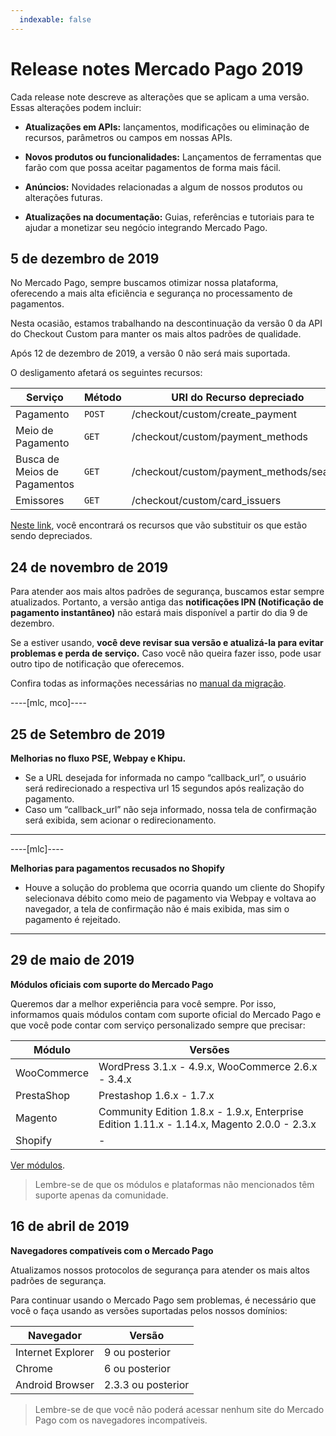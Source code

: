 ```yaml
---
  indexable: false
---
```

# Release notes Mercado Pago 2019

Cada release note descreve as alterações que se aplicam a uma versão. Essas alterações podem incluir:

- **Atualizações em APIs:** lançamentos, modificações ou eliminação de recursos, parâmetros ou campos em nossas APIs.

- **Novos produtos ou funcionalidades:** Lançamentos de ferramentas que farão com que possa aceitar pagamentos de forma mais fácil.

- **Anúncios:** Novidades relacionadas a algum de nossos produtos ou alterações futuras.

- **Atualizações na documentação:** Guias, referências e tutoriais para te ajudar a monetizar seu negócio integrando Mercado Pago.

## 5 de dezembro de 2019

No Mercado Pago, sempre buscamos otimizar nossa plataforma, oferecendo a mais alta eficiência e segurança no processamento de pagamentos.

Nesta ocasião, estamos trabalhando na descontinuação da versão 0 da API do Checkout Custom para manter os mais altos padrões de qualidade.

Após 12 de dezembro de 2019, a versão 0 não será mais suportada.

O desligamento afetará os seguintes recursos:

| Serviço | Método | URI do Recurso depreciado |
| --- | --- | --- |
| Pagamento | `POST` | /checkout/custom/create_payment |
| Meio de Pagamento | `GET` | /checkout/custom/payment_methods |
| Busca de Meios de Pagamentos| `GET` | /checkout/custom/payment_methods/search |
| Emissores | `GET` | /checkout/custom/card_issuers |

[Neste link](https://www.mercadopago[FAKER][URL][DOMAIN]/developers/pt/guides/online-payments/checkout-api/introduction), você encontrará os recursos que vão substituir os que estão sendo depreciados.

## 24 de novembro de 2019

Para atender aos mais altos padrões de segurança, buscamos estar sempre atualizados. Portanto, a versão antiga das **notificações IPN (Notificação de pagamento instantâneo)** não estará mais disponível a partir do dia 9 de dezembro.

Se a estiver usando, **você deve revisar sua versão e atualizá-la para evitar problemas e perda de serviço.** Caso você não queira fazer isso, pode usar outro tipo de notificação que oferecemos. 

Confira todas as informações necessárias no [manual da migração](https://www.mercadopago[FAKER][URL][DOMAIN]/developers/pt/guides/resources/changelog/migration-guides/ipn-ow-guide).

----[mlc, mco]----

## 25 de Setembro de 2019

**Melhorias no fluxo PSE, Webpay e Khipu.**

- Se a URL desejada for informada no campo “callback_url”, o usuário será redirecionado a respectiva url 15 segundos após realização do pagamento.
- Caso um “callback_url” não seja informado, nossa tela de confirmação será exibida, sem acionar o redirecionamento.

------------
----[mlc]----

**Melhorias para pagamentos recusados no Shopify**

- Houve a solução do problema que ocorria quando um cliente do Shopify selecionava débito como meio de pagamento via Webpay e voltava ao navegador, a tela de confirmação não é mais exibida, mas sim o pagamento é rejeitado.

------------

## 29 de maio de 2019

**Módulos oficiais com suporte do Mercado Pago**

Queremos dar a melhor experiência para você sempre. Por isso, informamos quais módulos contam com suporte oficial do Mercado Pago e que você pode contar com serviço personalizado sempre que precisar:  

| Módulo | Versões |
| --- | --- |
| WooCommerce | WordPress 3.1.x - 4.9.x, WooCommerce 2.6.x - 3.4.x |
| PrestaShop | Prestashop 1.6.x - 1.7.x |
| Magento | Community Edition 1.8.x - 1.9.x, Enterprise Edition 1.11.x - 1.14.x, Magento 2.0.0 - 2.3.x |
| Shopify | - |

[Ver módulos](https://www.mercadopago[FAKER][URL][DOMAIN]/developers/pt/guides/plugins).

> Lembre-se de que os módulos e plataformas não mencionados têm suporte apenas da comunidade. 


## 16 de abril de 2019

**Navegadores compatíveis com o Mercado Pago**

Atualizamos nossos protocolos de segurança para atender os mais altos padrões de segurança.

Para continuar usando o Mercado Pago sem problemas, é necessário que você o faça usando as versões suportadas pelos nossos domínios:


| Navegador | Versão |
| --- | --- |
| Internet Explorer | 9 ou posterior |
| Chrome | 6 ou posterior |
| Android Browser | 2.3.3 ou posterior |


> Lembre-se de que você não poderá acessar nenhum site do Mercado Pago com os navegadores incompatíveis.

